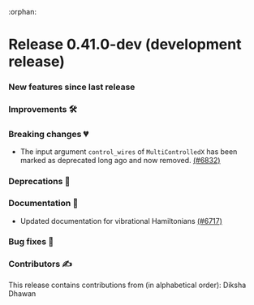 :orphan:

# Release 0.41.0-dev (development release)

<h3>New features since last release</h3>

<h3>Improvements 🛠</h3>

<h3>Breaking changes 💔</h3>

* The input argument `control_wires` of `MultiControlledX` has been marked as deprecated long ago and now removed.
  [(#6832)](https://github.com/PennyLaneAI/pennylane/pull/6832)

<h3>Deprecations 👋</h3>

<h3>Documentation 📝</h3>

* Updated documentation for vibrational Hamiltonians
  [(#6717)](https://github.com/PennyLaneAI/pennylane/pull/6717)

<h3>Bug fixes 🐛</h3>

<h3>Contributors ✍️</h3>

This release contains contributions from (in alphabetical order):
Diksha Dhawan
